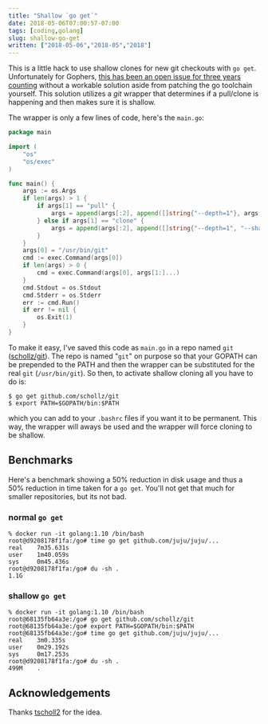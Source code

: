 ```yaml
---
title: "Shallow `go get`"
date: 2018-05-06T07:00:57-07:00
tags: [coding,golang]
slug: shallow-go-get
written: ["2018-05-06","2018-05","2018"]
---
```



This is a little hack to use shallow clones for new git checkouts with `go get`. Unfortunately for Gophers, [this has been an open issue for three years counting](https://github.com/golang/go/issues/13078) without a workable solution aside from patching the go toolchain yourself. This solution utilizes a *git* wrapper that determines if a pull/clone is happening and then makes sure it is shallow. 

The wrapper is only a few lines of code, here's the `main.go`:

```go
package main

import (
    "os"
    "os/exec"
)

func main() {
    args := os.Args
    if len(args) > 1 {
        if args[1] == "pull" {
            args = append(args[:2], append([]string{"--depth=1"}, args[2:]...)...)
        } else if args[1] == "clone" {
            args = append(args[:2], append([]string{"--depth=1", "--shallow-submodules", "--single-branch"}, args[2:]...)...)
        }
    }
    args[0] = "/usr/bin/git"
    cmd := exec.Command(args[0])
    if len(args) > 0 {
        cmd = exec.Command(args[0], args[1:]...)
    }
    cmd.Stdout = os.Stdout
    cmd.Stderr = os.Stderr
    err := cmd.Run()
    if err != nil {
        os.Exit(1)
    }
}
```

To make it easy, I've saved this code as `main.go` in a repo named `git` ([schollz/git](https://github.com/schollz/git)). The repo is named "`git`" on purpose so that your GOPATH can be prepended to the PATH and then the wrapper can be substituted for the real `git` (`/usr/bin/git`). So then, to activate shallow cloning all you have to do is: 

```
$ go get github.com/schollz/git
$ export PATH=$GOPATH/bin:$PATH
```

which you can add to your `.bashrc` files if you want it to be permanent. This way, the wrapper will aways be used and the wrapper will force cloning to be shallow.

## Benchmarks

Here's a benchmark showing a 50% reduction in disk usage and thus a 50% reduction in time taken for a `go get`. You'll not get that much for smaller repositories, but its not bad.

### normal `go get`


```
% docker run -it golang:1.10 /bin/bash
root@d9208178f1fa:/go# time go get github.com/juju/juju/...
real    7m35.631s
user    1m40.059s
sys     0m45.436s
root@d9208178f1fa:/go# du -sh .
1.1G
```

### shallow `go get`

```
% docker run -it golang:1.10 /bin/bash
root@68135fb64a3e:/go# go get github.com/schollz/git
root@68135fb64a3e:/go# export PATH=$GOPATH/bin:$PATH
root@68135fb64a3e:/go# time go get github.com/juju/juju/...
real    3m0.335s
user    0m29.192s
sys     0m17.253s
root@d9208178f1fa:/go# du -sh .
499M    .
```

## Acknowledgements

Thanks [tscholl2](https://github.com/tscholl2) for the idea.